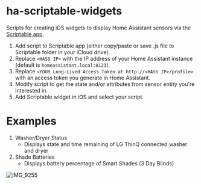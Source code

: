 # ha-scriptable-widgets
Scripts for creating iOS widgets to display Home Assistant sensors via the [Scriptable app](https://scriptable.app/).

1. Add script to Scriptable app (either copy/paste or save .js file to Scriptable folder in your iCloud drive).
2. Replace `<HASS IP>` with the IP address of your Home Assistant instance (default is `homeassistant.local:8123`).
3. Replace `<YOUR Long-Lived Access Token at http://<HASS IP>/profile>` with an access token you generate in Home Assistant.
4. Modify script to get the state and/or attributes from sensor entity you're interested in.
5. Add Scriptable widget in iOS and select your script.

# Examples

1. Washer/Dryer Status
   - Displays state and time remaining of LG ThinQ connected washer and dryer
2. Shade Batteries
   - Displays battery percentage of Smart Shades (3 Day Blinds)

![IMG_9255](https://github.com/ianabshire/ha-scriptable-widgets/assets/7064594/abc486e8-7082-4da7-8517-84270b83e473)
